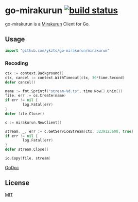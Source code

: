 # go-mirakurun [![build status](https://travis-ci.org/ykzts/go-mirakurun.svg?branch=master)](https://travis-ci.org/ykzts/go-mirakurun)

go-mirakurun is a [Mirakurun](https://github.com/Chinachu/Mirakurun) Client for Go.

## Usage

```go
import "github.com/ykzts/go-mirakurun/mirakurun"
```

### Recoding

```go
ctx := context.Background()
ctx, cancel := context.WithTimeout(ctx, 30*time.Second)
defer cancel()

name := fmt.Sprintf("stream-%d.ts", time.Now().Unix())
file, err := os.Create(name)
if err != nil {
        log.Fatal(err)
}
defer file.Close()

c := mirakurun.NewClient()

stream, _, err := c.GetServiceStream(ctx, 3239123608, true)
if err != nil {
        log.Fatal(err)
}
defer stream.Close()

io.Copy(file, stream)
```

[GoDoc](https://godoc.org/github.com/ykzts/go-mirakurun/mirakurun)

## License

[MIT](LICENSE)
